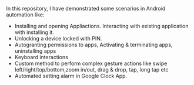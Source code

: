 In this repository, I have demonstrated some scenarios in Android automation like:
- Installing and opening Appliactions. Interacting with existing application with installing it.
- Unlocking a device locked with PIN.
- Autogranting permissions to apps, Activating & terminating apps, uninstalling apps
- Keyboard interactions
- Custom method to perform complex gesture actions like  swipe left/right/top/bottom,zoom in/out, drag & drop, tap, long tap etc
- Automated setting alarm in Google Clock App.
